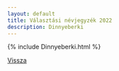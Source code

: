 ```yaml
---
layout: default
title: Választási névjegyzék 2022
description: Dinnyeberki
---
```


{% include Dinnyeberki.html %}

[Vissza](./)